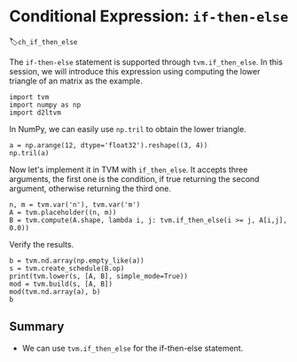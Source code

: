 # Conditional Expression: `if-then-else`
:label:`ch_if_then_else`

The `if-then-else` statement is supported through `tvm.if_then_else`. In this session, 
we will introduce this expression using computing the lower triangle of an matrix as the example.

```{.python .input  n=1}
import tvm
import numpy as np
import d2ltvm
```

In NumPy, we can easily use `np.tril` to obtain the lower triangle.

```{.python .input  n=2}
a = np.arange(12, dtype='float32').reshape((3, 4))
np.tril(a)
```

Now let's implement it in TVM with `if_then_else`. It accepts three arguments, the first one is the condition, if true returning the second argument, otherwise returning the third one.

```{.python .input  n=3}
n, m = tvm.var('n'), tvm.var('m')
A = tvm.placeholder((n, m))
B = tvm.compute(A.shape, lambda i, j: tvm.if_then_else(i >= j, A[i,j], 0.0))

```

Verify the results.

```{.python .input  n=4}
b = tvm.nd.array(np.empty_like(a))
s = tvm.create_schedule(B.op)
print(tvm.lower(s, [A, B], simple_mode=True))
mod = tvm.build(s, [A, B])
mod(tvm.nd.array(a), b)
b
```

## Summary

- We can use `tvm.if_then_else` for the if-then-else statement.
